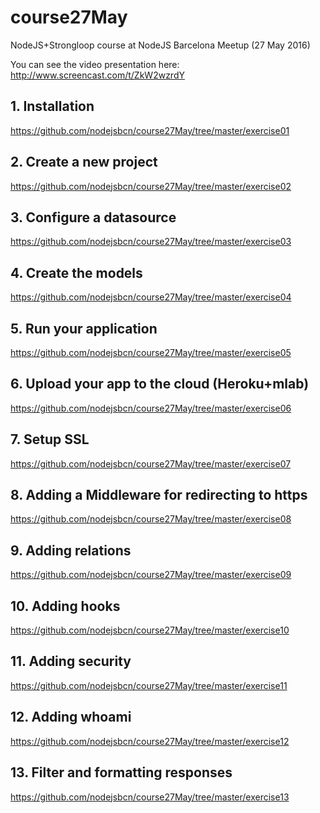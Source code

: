 # course27May
NodeJS+Strongloop course at NodeJS Barcelona Meetup (27 May 2016)

You can see the video presentation here:
http://www.screencast.com/t/ZkW2wzrdY

## 1. Installation
https://github.com/nodejsbcn/course27May/tree/master/exercise01

## 2. Create a new project
https://github.com/nodejsbcn/course27May/tree/master/exercise02

## 3. Configure a datasource
https://github.com/nodejsbcn/course27May/tree/master/exercise03

## 4. Create the models
https://github.com/nodejsbcn/course27May/tree/master/exercise04

## 5. Run your application
https://github.com/nodejsbcn/course27May/tree/master/exercise05

## 6. Upload your app to the cloud (Heroku+mlab) 
https://github.com/nodejsbcn/course27May/tree/master/exercise06

## 7. Setup SSL
https://github.com/nodejsbcn/course27May/tree/master/exercise07

## 8. Adding a Middleware for redirecting to https
https://github.com/nodejsbcn/course27May/tree/master/exercise08

## 9. Adding relations
https://github.com/nodejsbcn/course27May/tree/master/exercise09

## 10. Adding hooks
https://github.com/nodejsbcn/course27May/tree/master/exercise10

## 11. Adding security
https://github.com/nodejsbcn/course27May/tree/master/exercise11

## 12. Adding whoami
https://github.com/nodejsbcn/course27May/tree/master/exercise12

## 13. Filter and formatting responses
https://github.com/nodejsbcn/course27May/tree/master/exercise13
